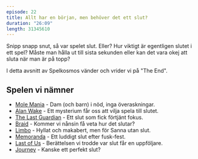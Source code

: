```yaml
---
episode: 22
title: Allt har en början, men behöver det ett slut?
duration: "26:09"
length: 31345610
---
```


Snipp snapp snut, så var spelet slut. Eller? Hur viktigt är egentligen slutet i ett spel? Måste man hålla ut till sista sekunden eller kan det vara okej att sluta när man är på topp?

I detta avsnitt av Spelkosmos vänder och vrider vi på "The End".

## Spelen vi nämner

* [Mole Mania][1] - Dam (och barn) i nöd, inga överaskningar.
* [Alan Wake][2] - Ett mysterium får oss att vilja spela till slutet.
* [The Last Guardian][3] - Ett slut som fick förtjänt fokus.
* [Braid][4] - Kommer vi nånsin få veta hur det slutar?
* [Limbo][5] - Hyllat och makabert, men för Sanna utan slut.
* [Memoranda][6] - Ett luddigt slut efter fusk-fest.
* [Last of Us][7] - Berättelsen vi trodde var slut får en uppföljare.
* [Journey][8] - Kanske ett perfekt slut?

[1]: https://translate.google.com/translate?u=http%3A%2F%2Fwww.nintendo.co.jp%2Fn02%2Fdmg%2Famoj%2Findex.html&sl=ja&tl=en&hl=en&ie=UTF-8
[2]: https://www.alanwake.com
[3]: https://www.playstation.com/en-us/games/the-last-guardian-ps4/
[4]: https://braid-game.com
[5]: https://www.playdead.com/games/limbo/
[6]: https://www.kickstarter.com/projects/1929139578/memoranda
[7]: https://www.thelastofus.playstation.com
[8]: https://thatgamecompany.com/games/journey/
